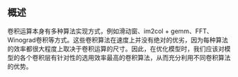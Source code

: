 ## 概述

卷积运算本身有多种算法实现方式，例如滑动窗、im2col + gemm、FFT、Winograd卷积等方式。这些卷积算法在速度上并没有绝对的优劣，因为每种算法的效率都很大程度上取决于卷积运算的尺寸。因此，在优化模型时，我们应该对模型的各个卷积层有针对性的选用效率最高的卷积算法，从而充分利用不同卷积算法的优势。